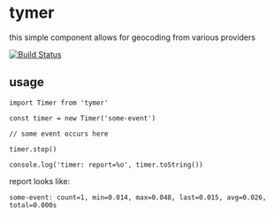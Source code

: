 # tymer

this simple component allows for geocoding from various providers

[![Build Status](https://travis-ci.org/tony-kerz/tymer.svg?branch=tk%2Ftravis)](https://travis-ci.org/tony-kerz/tymer)

## usage

```
import Timer from 'tymer'

const timer = new Timer('some-event')

// some event occurs here

timer.stop()

console.log('timer: report=%o', timer.toString())
```

report looks like:
```
some-event: count=1, min=0.014, max=0.048, last=0.015, avg=0.026, total=0.000s
```
